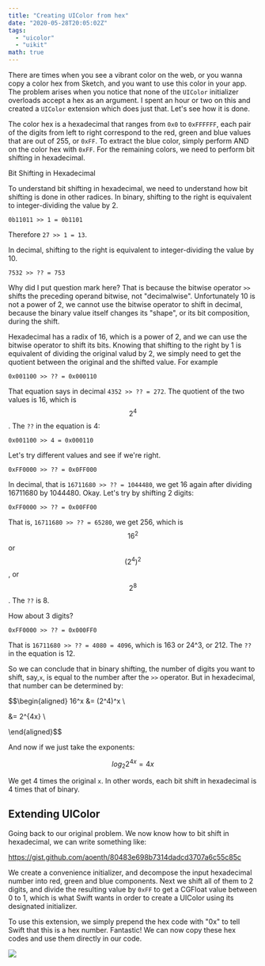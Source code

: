 ```yaml
---
title: "Creating UIColor from hex"
date: "2020-05-28T20:05:02Z"
tags: 
  - "uicolor"
  - "uikit"
math: true
---
```


There are times when you see a vibrant color on the web, or you wanna copy a color hex from Sketch, and you want to use this color in your app. The problem arises when you notice that none of the `UIColor` initializer overloads accept a hex as an argument. I spent an hour or two on this and created a `UIColor` extension which does just that. Let's see how it is done.

The color hex is a hexadecimal that ranges from `0x0` to `0xFFFFFF`, each pair of the digits from left to right correspond to the red, green and blue values that are out of 255, or `0xFF`. To extract the blue color, simply perform AND on the color hex with `0xFF`. For the remaining colors, we need to perform bit shifting in hexadecimal.

Bit Shifting in Hexadecimal

To understand bit shifting in hexadecimal, we need to understand how bit shifting is done in other radices. In binary, shifting to the right is equivalent to integer-dividing the value by 2.

`0b11011 >> 1 = 0b1101`

Therefore `27 >> 1 = 13`.

In decimal, shifting to the right is equivalent to integer-dividing the value by 10.

`7532 >> ?? = 753`

Why did I put question mark here? That is because the bitwise operator `>>` shifts the preceding operand bitwise, not "decimalwise". Unfortunately 10 is not a power of 2, we cannot use the bitwise operator to shift in decimal, because the binary value itself changes its "shape", or its bit composition, during the shift.

Hexadecimal has a radix of 16, which is a power of 2, and we can use the bitwise operator to shift its bits. Knowing that shifting to the right by 1 is equivalent of dividing the original valud by 2, we simply need to get the quotient between the original and the shifted value. For example

`0x001100 >> ?? = 0x000110`

That equation says in decimal `4352 >> ?? = 272`. The quotient of the two values is 16, which is $$ 2^4 $$. The `??` in the equation is 4:

`0x001100 >> 4 = 0x000110`

Let's try different values and see if we're right.

`0xFF0000 >> ?? = 0x0FF000`

In decimal, that is `16711680 >> ?? = 1044480`, we get 16 again after dividing 16711680 by 1044480. Okay. Let's try by shifting 2 digits:

`0xFF0000 >> ?? = 0x00FF00`

That is, `16711680 >> ?? = 65280`, we get 256, which is $$ 16^2 $$ or $$(2^4)^2$$, or $$ 2^8 $$. The `??` is 8.

How about 3 digits?

`0xFF0000 >> ?? = 0x000FF0`

That is `16711680 >> ?? = 4080 = 4096`, which is 163 or 24^3, or 212. The `??` in the equation is 12.

So we can conclude that in binary shifting, the number of digits you want to shift, say,`x`, is equal to the number after the `>>` operator. But in hexadecimal, that number can be determined by:

$$\begin{aligned} 16^x &= (2^4)^x \\

&= 2^{4x} \\

\end{aligned}$$

And now if we just take the exponents:

$$ log_2 2^{4x} = 4x $$

We get 4 times the original `x`. In other words, each bit shift in hexadecimal is 4 times that of binary.

## Extending UIColor

Going back to our original problem. We now know how to bit shift in hexadecimal, we can write something like:

https://gist.github.com/aoenth/80483e698b7314dadcd3707a6c55c85c

We create a convenience initializer, and decompose the input hexadecimal number into red, green and blue components. Next we shift all of them to 2 digits, and divide the resulting value by `0xFF` to get a CGFloat value between 0 to 1, which is what Swift wants in order to create a UIColor using its designated initializer.

To use this extension, we simply prepend the hex code with "0x" to tell Swift that this is a hex number. Fantastic! We can now copy these hex codes and use them directly in our code.

![](https://res.cloudinary.com/solid-apps-inc/image/upload/v1650776820/SolidAppsAsset/2017/screen-shot-2020-05-28-at-4.02.32-pm_cfojd8.png)
